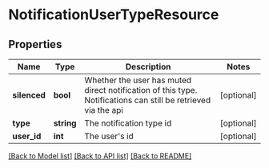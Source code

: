 # NotificationUserTypeResource

## Properties
Name | Type | Description | Notes
------------ | ------------- | ------------- | -------------
**silenced** | **bool** | Whether the user has muted direct notification of this type. Notifications can still be retrieved via the api | [optional] 
**type** | **string** | The notification type id | [optional] 
**user_id** | **int** | The user&#39;s id | [optional] 

[[Back to Model list]](../README.md#documentation-for-models) [[Back to API list]](../README.md#documentation-for-api-endpoints) [[Back to README]](../README.md)


